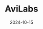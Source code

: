 ---  
layout: startup_page  
title: "AviLabs"  
id: "plan3.aero"  
permalink: "/avilabsplan3.aero10152024/"  
website: "https://www.plan3.aero/"  
funding_round: ""  
funding_amount: "€8M"  
investors: "Frumtak Ventures, Brunnur"  
about: "AviLabs created Plan3, a leading technology for passenger disruption management in the airline industry. Plan3 personalizes and automates solutions for passengers during disruptions, improving the passenger experience and airline efficiency. It aims to redefine how airlines handle disruptions and reduce associated costs."  
markets: "Airlines and Aviation"  
hq: "Reykjavik, Iceland"  
founded_year: "2019"  
linkedin: "https://www.linkedin.com/company/avilabs"  
twitter: ""  
instagram: ""  
facebook: ""  
crunchbase: "https://www.crunchbase.com/organization/avilabs"  
pitchbook: "https://pitchbook.com/profiles/company/540940-33"  

date_display: "15-Oct-2024"  
date: "2024-10-15"

# SEO Optimization  
meta_title: "AviLabs -  Funding (€8M)"  
meta_description: "AviLabs, AviLabs created Plan3, a leading technology for passenger disruption management in the airline industry. Plan3 personalizes and automates solutions fo..."  
meta_keywords: "AviLabs, Airlines and Aviation,  funding"  
canonical_url: "https://startup.projectstartups.com/avilabsplan3.aero10152024/"  
---